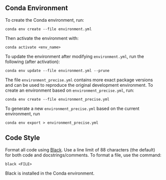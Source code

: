 ## Conda Environment

To create the Conda environment, run:
```
conda env create --file environment.yml
```
Then activate the environment with:
```
conda activate <env_name>
```

To update the environment after modifying `environment.yml`, run the following (after activation):
```
conda env update --file environment.yml --prune
```

The file `environment_precise.yml` contains more exact package versions and can be used to reproduce the original development environment. To create an environment based on `environment_precise.yml`, run:
```
conda env create --file environment_precise.yml
```
To generate a new `environment_precise.yml` based on the current environment, run
```
conda env export > environment_precise.yml
```

## Code Style

Format all code using [Black](https://black.readthedocs.io/en/stable/). Use a line limit of 88 characters (the default) for both code and docstrings/comments. To format a file, use the command:
```
black <FILE>
```
Black is installed in the Conda environment.
